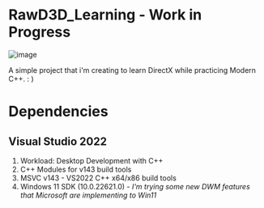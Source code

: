 # RawD3D_Learning - Work in Progress

![image](https://user-images.githubusercontent.com/77353979/172523432-bf8fbf59-aab8-4a7c-b1af-904d7877440e.png)

A simple project that i'm creating to learn DirectX while practicing Modern C++. : )

# Dependencies
## Visual Studio 2022
1. Workload: Desktop Development with C++
2. C++ Modules for v143 build tools
3. MSVC v143 -  VS2022 C++ x64/x86 build tools
4. Windows 11 SDK (10.0.22621.0) - _I'm trying some new DWM features that Microsoft are implementing to Win11_
